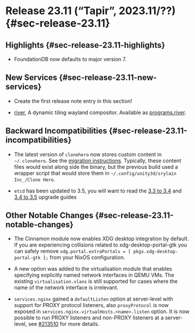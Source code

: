 # Release 23.11 (“Tapir”, 2023.11/??) {#sec-release-23.11}

## Highlights {#sec-release-23.11-highlights}

- FoundationDB now defaults to major version 7.

## New Services {#sec-release-23.11-new-services}

- Create the first release note entry in this section!

<!-- To avoid merge conflicts, consider adding your item at an arbitrary place in the list instead. -->

- [river](https://github.com/riverwm/river), A dynamic tiling wayland compositor. Available as [programs.river](#opt-programs.river.enable).

## Backward Incompatibilities {#sec-release-23.11-incompatibilities}

- The latest version of `clonehero` now stores custom content in `~/.clonehero`. See the [migration instructions](https://clonehero.net/2022/11/29/v23-to-v1-migration-instructions.html). Typically, these content files would exist along side the binary, but the previous build used a wrapper script that would store them in `~/.config/unity3d/srylain Inc_/Clone Hero`.

- `etcd` has been updated to 3.5, you will want to read the [3.3 to 3.4](https://etcd.io/docs/v3.5/upgrades/upgrade_3_4/) and [3.4 to 3.5](https://etcd.io/docs/v3.5/upgrades/upgrade_3_5/) upgrade guides

## Other Notable Changes {#sec-release-23.11-notable-changes}

- The Cinnamon module now enables XDG desktop integration by default. If you are experiencing collisions related to xdg-desktop-portal-gtk you can safely remove `xdg.portal.extraPortals = [ pkgs.xdg-desktop-portal-gtk ];` from your NixOS configuration.

- A new option was added to the virtualisation module that enables specifying explicitly named network interfaces in QEMU VMs. The existing `virtualisation.vlans` is still supported for cases where the name of the network interface is irrelevant.

- `services.nginx` gained a `defaultListen` option at server-level with support for PROXY protocol listeners, also `proxyProtocol` is now exposed in `services.nginx.virtualHosts.<name>.listen` option. It is now possible to run PROXY listeners and non-PROXY listeners at a server-level, see [#213510](https://github.com/NixOS/nixpkgs/pull/213510/) for more details.
